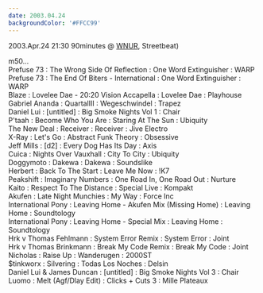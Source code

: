 ```yaml
---
date: 2003.04.24
backgroundColor: '#FFCC99'
---
```


2003.Apr.24 21:30 90minutes @ [WNUR](http://www.wnur.org/), Streetbeat)  

m50...  
Prefuse 73 : The Wrong Side Of Reflection : One Word Extinguisher : WARP  
Prefuse 73 : The End Of Biters - International : One Word Extinguisher : WARP  
Blaze : Lovelee Dae - 20:20 Vision Accapella : Lovelee Dae : Playhouse  
Gabriel Ananda : QuartalIII : Wegeschwindel : Trapez  
Daniel Lui : \[untitled\] : Big Smoke Nights Vol 1 : Chair  
P'taah : Become Who You Are : Staring At The Sun : Ubiquity  
The New Deal : Receiver : Receiver : Jive Electro  
X-Ray : Let's Go : Abstract Funk Theory : Obsessive  
Jeff Mills : \[d2\] : Every Dog Has Its Day : Axis  
Cuica : Nights Over Vauxhall : City To City : Ubiquity  
Doggymoto : Dakewa : Dakewa : Soundslike  
Herbert : Back To The Start : Leave Me Now : !K7  
Peakshift : Imaginary Numbers : One Road In, One Road Out : Nurture  
Kaito : Respect To The Distance : Special Live : Kompakt  
Akufen : Late Night Munchies : My Way : Force Inc  
International Pony : Leaving Home - Akufen Mix (Missing Home) : Leaving Home : Soundtology  
International Pony : Leaving Home - Special Mix : Leaving Home : Soundtology  
Hrk v Thomas Fehlmann : System Error Remix : System Error : Joint  
Hrk v Thomas Brinkmann : Break My Code Remix : Break My Code : Joint  
Nicholas : Raise Up : Wanderugen : 2000ST  
$tinkworx : Silvering : Todas Los Noches : Delsin  
Daniel Lui & James Duncan : \[untitled\] : Big Smoke Nights Vol 3 : Chair  
Luomo : Melt (Agf/Dlay Edit) : Clicks + Cuts 3 : Mille Plateaux